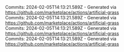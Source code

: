 Commits: 2024-02-05T14:13:21.589Z - Generated via https://github.com/marketplace/actions/artificial-grass
<br>
Commits: 2024-02-05T14:13:21.589Z - Generated via https://github.com/marketplace/actions/artificial-grass
<br>
Commits: 2024-02-05T14:13:21.589Z - Generated via https://github.com/marketplace/actions/artificial-grass
<br>
Commits: 2024-02-05T14:13:21.589Z - Generated via https://github.com/marketplace/actions/artificial-grass
<br>
